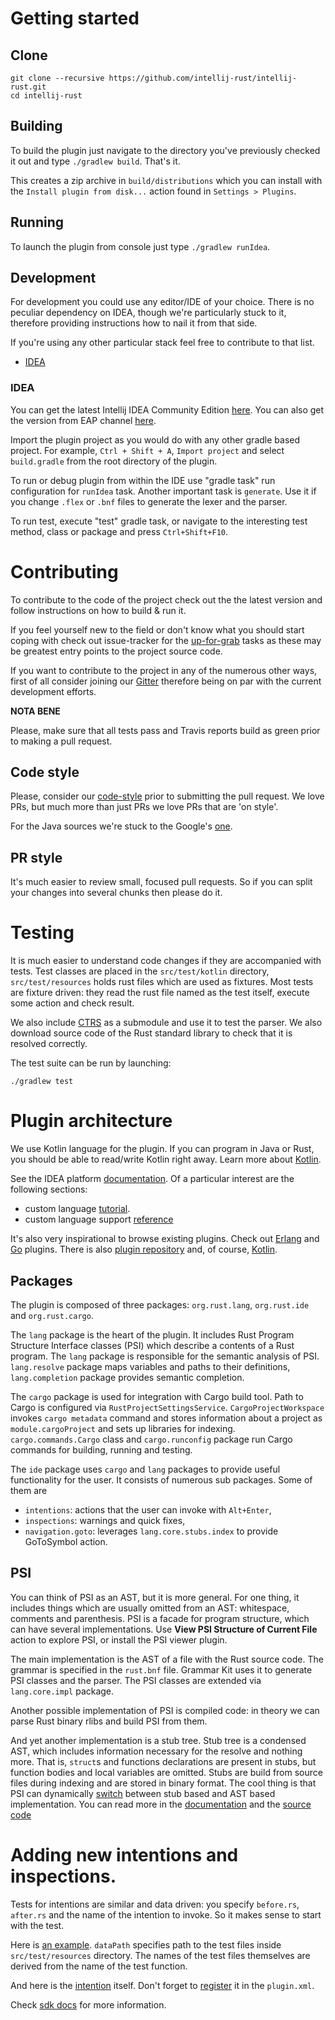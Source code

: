 # Getting started

## Clone

```
git clone --recursive https://github.com/intellij-rust/intellij-rust.git
cd intellij-rust
```

## Building

To build the plugin just navigate to the directory you've previously checked it out and type `./gradlew build`. That's it.

This creates a zip archive in `build/distributions` which you can install with the `Install plugin from disk...` action found in `Settings > Plugins`.

## Running

To launch the plugin from console just type `./gradlew runIdea`.


## Development

For development you could use any editor/IDE of your choice. There is no peculiar dependency on IDEA, though we're particularly stuck to it, therefore providing instructions how to nail it from that side.

If you're using any other particular stack feel free to contribute to that list.

* [IDEA](#IDEA)


### IDEA

You can get the latest Intellij IDEA Community Edition [here](https://www.jetbrains.com/idea/download/).
You can also get the version from EAP channel [here](https://confluence.jetbrains.com/display/IDEADEV/EAP).

Import the plugin project as you would do with any other gradle based project.
For example, `Ctrl + Shift + A`, `Import project` and select `build.gradle` from
the root directory of the plugin.

To run or debug plugin from within the IDE use "gradle task" run configuration
for `runIdea` task. Another important task is `generate`. Use it if you change
`.flex` or `.bnf` files to generate the lexer and the parser.

To run test, execute "test" gradle task, or navigate to the interesting test
method, class or package and press `Ctrl+Shift+F10`.


# Contributing

To contribute to the code of the project check out the the latest version and follow instructions on how to build & run it.

If you feel yourself new to the field or don't know what you should start coping with check out issue-tracker for the
[up-for-grab](https://github.com/intellij-rust/intellij-rust/labels/up%20for%20grab) tasks as these may be greatest entry points to the project source code.

If you want to contribute to the project in any of the numerous other ways, first of all consider joining our [Gitter](https://gitter.im/alexeykudinkin/intellij-rust?utm_source=badge&utm_medium=badge&utm_campaign=pr-badge&utm_content=badge) therefore
being on par with the current development efforts.

**NOTA BENE**

Please, make sure that all tests pass and Travis reports build as green prior to making a pull request.


## Code style

Please, consider our [code-style](STYLE.md) prior to submitting the pull request. We love PRs, but much more than just PRs we love PRs that are 'on style'.

For the Java sources we're stuck to the Google's [one](https://google.github.io/styleguide/javaguide.html).

## PR style

It's much easier to review small, focused pull requests. So if you can split your changes into several chunks then
please do it.


# Testing

It is much easier to understand code changes if they are accompanied with tests.
Test classes are placed in the `src/test/kotlin` directory, `src/test/resources`
holds rust files which are used as fixtures. Most tests are fixture driven: they
read the rust file named as the test itself, execute some action and check result.

We also include [CTRS](https://github.com/brson/ctrs) as a submodule and use it
to test the parser. We also download source code of the Rust standard library to
check that it is resolved correctly.

The test suite can be run by launching:

    ./gradlew test

# Plugin architecture

We use Kotlin language for the plugin. If you can program in Java or Rust, you
should be able to read/write Kotlin right away. Learn more about [Kotlin](https://kotlinlang.org/).

See the IDEA platform [documentation](http://www.jetbrains.org/intellij/sdk/docs/).
Of a particular interest are the following sections:
  * custom language
  [tutorial](http://www.jetbrains.org/intellij/sdk/docs/tutorials/custom_language_support_tutorial.html).
  * custom language support
  [reference](http://www.jetbrains.org/intellij/sdk/docs/reference_guide/custom_language_support.html)


It's also very inspirational to browse existing plugins. Check out
[Erlang](https://github.com/ignatov/intellij-erlang) and
[Go](https://github.com/go-lang-plugin-org/go-lang-idea-plugin) plugins. There
is also [plugin repository](https://github.com/JetBrains/intellij-plugins) and,
of course, [Kotlin](https://github.com/JetBrains/kotlin).

## Packages

The plugin is composed of three packages: `org.rust.lang`, `org.rust.ide` and `org.rust.cargo`.

The `lang` package is the heart of the plugin. It includes Rust Program
Structure Interface classes (PSI) which describe a contents of a Rust program.
The `lang` package is responsible for the semantic analysis of PSI.
`lang.resolve` package maps variables and paths to their definitions,
`lang.completion` package provides semantic completion.

The `cargo` package is used for integration with Cargo build tool. Path to Cargo
is configured via `RustProjectSettingsService`. `CargoProjectWorkspace` invokes
`cargo metadata` command and stores information about a project as
`module.cargoProject` and sets up libraries for indexing. `cargo.commands.Cargo`
class and `cargo.runconfig` package run Cargo commands for building, running and
testing.

The `ide` package uses `cargo` and `lang` packages to provide useful
functionality for the user. It consists of numerous sub packages. Some of them
are

* `intentions`: actions that the user can invoke with `Alt+Enter`,
* `inspections`: warnings and quick fixes,
* `navigation.goto`: leverages `lang.core.stubs.index` to provide GoToSymbol action.

## PSI

You can think of PSI as an AST, but it is more general. For one thing, it
includes things which are usually omitted from an AST: whitespace, comments and
parenthesis. PSI is a facade for program structure, which can have several
implementations. Use **View PSI Structure of Current File** action to explore PSI,
or install the PSI viewer plugin.

The main implementation is the AST of a file with the Rust source code. The
grammar is specified in the `rust.bnf` file. Grammar Kit uses it to generate PSI
classes and the parser. The PSI classes are extended via `lang.core.impl`
package.

Another possible implementation of PSI is compiled code: in theory we can parse
Rust binary rlibs and build PSI from them.

And yet another implementation is a stub tree. Stub tree is a condensed AST,
which includes information necessary for the resolve and nothing more. That is,
`struct`s and functions declarations are present in stubs, but function bodies
and local variables are omitted. Stubs are build from source files during
indexing and are stored in binary format. The cool thing is that PSI can
dynamically
[switch](https://github.com/intellij-rust/intellij-rust/blob/c7769a68d14a02ced8fd4b307b5ae1f0443e1fd4/src/main/kotlin/org/rust/lang/core/psi/impl/RustStubbedNamedElementImpl.kt#L21)
between stub based and AST based implementation. You can read more in the
[documentation](http://www.jetbrains.org/intellij/sdk/docs/basics/indexing_and_psi_stubs.html)
and the [source
code](https://github.com/intellij-rust/intellij-rust/tree/master/src/main/kotlin/org/rust/lang/core/stubs)

# Adding new intentions and inspections.

Tests for intentions are similar and data driven: you specify `before.rs`,
`after.rs` and the name of the intention to invoke. So it makes sense to start
with the test.

Here is [an
example](https://github.com/intellij-rust/intellij-rust/blob/aa9db9c70e07a8175ef4fe043fd2438dd9788b26/src/test/kotlin/org/rust/ide/intentions/RustIntentionsTest.kt).
`dataPath` specifies path to the test files inside `src/test/resources`
directory. The names of the test files themselves are derived from the name of the test
function.

And here is the
[intention](https://github.com/intellij-rust/intellij-rust/blob/aa9db9c70e07a8175ef4fe043fd2438dd9788b26/src/main/kotlin/org/rust/ide/intentions/ExpandModule.kt)
itself. Don't forget to
[register](https://github.com/intellij-rust/intellij-rust/blob/aa9db9c70e07a8175ef4fe043fd2438dd9788b26/src/main/resources/META-INF/plugin.xml#L132-L135)
it in the `plugin.xml`.

Check [sdk docs](http://www.jetbrains.org/intellij/sdk/docs/index.html) for more information.
